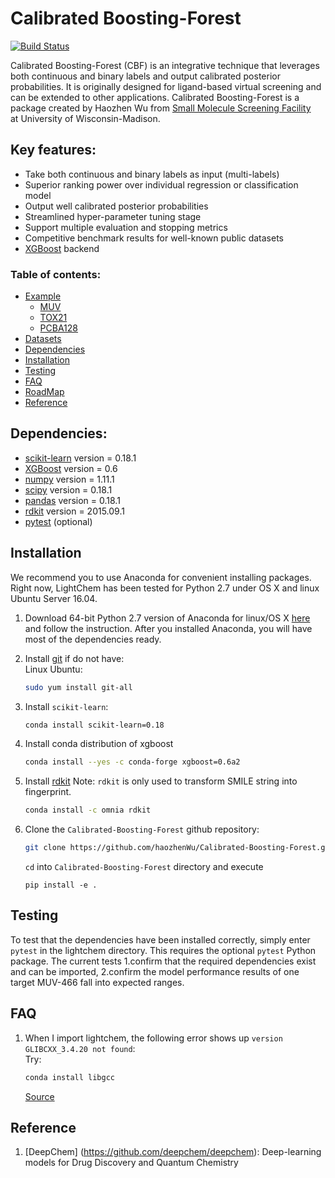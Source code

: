 # Calibrated Boosting-Forest

[![Build Status](https://api.travis-ci.org/haozhenWu/Calibrated-Boosting-Forest.svg?branch=master)](https://travis-ci.org/haozhenWu/Calibrated-Boosting-Forest)

Calibrated Boosting-Forest (CBF) is an integrative technique that leverages both continuous and binary labels and output calibrated posterior probabilities. It is originally designed for ligand-based virtual screening and can be extended to
other applications.
Calibrated Boosting-Forest is a package created by Haozhen Wu from [Small Molecule Screening Facility](http://www.uwhealth.org/uw-carbone-cancer-center/for-researchers/shared-resources/smsf/small-molecule-screening/27197)  
at University of Wisconsin-Madison.  

## Key features:  

* Take both continuous and binary labels as input (multi-labels)
* Superior ranking power over individual regression or classification model  
* Output well calibrated posterior probabilities
* Streamlined hyper-parameter tuning stage
* Support multiple evaluation and stopping metrics  
* Competitive benchmark results for well-known public datasets  
* [XGBoost](https://github.com/dmlc/xgboost) backend

### Table of contents:

* [Example](https://github.com/haozhenWu/lightchem/tree/master/example_old)
    * [MUV](https://github.com/haozhenWu/lightchem/tree/master/example_old/muv)
    * [TOX21](https://github.com/haozhenWu/lightchem/tree/master/example_old/tox21)
    * [PCBA128](https://github.com/haozhenWu/lightchem/tree/master/example_old/pcba128)  
* [Datasets](https://github.com/haozhenWu/lightchem/tree/master/datasets)
* [Dependencies](#dependencies)
* [Installation](#installation)
* [Testing](#testing)
* [FAQ](#faq)
* [RoadMap](https://github.com/haozhenWu/lightchem/issues/1)
* [Reference](#reference)

## Dependencies:

* [scikit-learn](http://scikit-learn.org/stable/index.html)  version = 0.18.1
* [XGBoost](https://xgboost.readthedocs.io/en/latest/) version = 0.6  
* [numpy](http://www.numpy.org/) version = 1.11.1  
* [scipy](https://www.scipy.org/) version = 0.18.1  
* [pandas](http://pandas.pydata.org/) version = 0.18.1   
* [rdkit](http://www.rdkit.org/) version = 2015.09.1
* [pytest](http://doc.pytest.org/) (optional)



## Installation

We recommend you to use Anaconda for convenient installing packages. Right now, LightChem has been tested for Python 2.7 under OS X and linux Ubuntu Server 16.04.   

1. Download 64-bit Python 2.7 version of Anaconda for linux/OS X [here](https://www.continuum.io/downloads) and follow the instruction. After you installed Anaconda, you will have most of the dependencies ready.  

2. Install [git](https://git-scm.com/book/en/v2/Getting-Started-Installing-Git) if do not have:  
   Linux Ubuntu:    
   ```bash
   sudo yum install git-all
   ```

3. Install `scikit-learn`:  
   ```bash
   conda install scikit-learn=0.18
   ```

4. Install conda distribution of xgboost
   ```bash
   conda install --yes -c conda-forge xgboost=0.6a2
   ```

5. Install [rdkit](http://www.rdkit.org/docs/Install.html)  Note: `rdkit` is only used to transform SMILE string into fingerprint.  
   ```bash
   conda install -c omnia rdkit
   ```

6. Clone the `Calibrated-Boosting-Forest` github repository:  
   ```bash
   git clone https://github.com/haozhenWu/Calibrated-Boosting-Forest.git
   ```
   `cd` into `Calibrated-Boosting-Forest` directory and execute  
   ```
   pip install -e .
   ```


## Testing

To test that the dependencies have been installed correctly, simply enter `pytest`
in the lightchem directory.  This requires the optional `pytest` Python package.
The current tests 1.confirm that the required dependencies exist and can be
imported, 2.confirm the model performance results of one target MUV-466 fall into
expected ranges.

## FAQ  

1. When I import lightchem, the following error shows up `version GLIBCXX_3.4.20 not found`:   
   Try:  
   ```bash   
   conda install libgcc
   ```  
   [Source](http://askubuntu.com/questions/575505/glibcxx-3-4-20-not-found-how-to-fix-this-error)

## Reference

1. [DeepChem] (https://github.com/deepchem/deepchem): Deep-learning models for Drug Discovery and Quantum Chemistry

